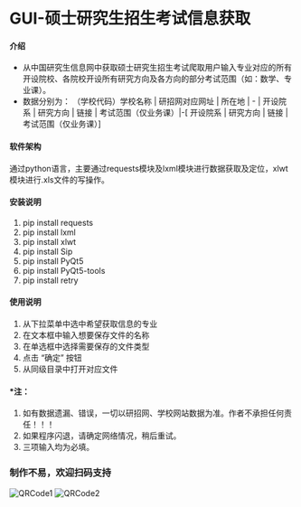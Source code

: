 # GUI-硕士研究生招生考试信息获取

#### 介绍
-  从中国研究生信息网中获取硕士研究生招生考试爬取用户输入专业对应的所有开设院校、各院校开设所有研究方向及各方向的部分考试范围（如：数学、专业课）。
-  数据分别为：
    （学校代码）学校名称 | 研招网对应网址 | 所在地 | - | 开设院系 | 研究方向 | 链接 | 考试范围（仅业务课）|-[ 开设院系 | 研究方向 | 链接 | 考试范围（仅业务课）]


#### 软件架构
通过python语言，主要通过requests模块及lxml模块进行数据获取及定位，xlwt模块进行.xls文件的写操作。

#### 安装说明

1.  pip install requests
2.  pip install lxml
3.  pip install xlwt
4.  pip install Sip  
5.  pip install PyQt5
6.  pip install PyQt5-tools
7.  pip install retry


#### 使用说明

1.  从下拉菜单中选中希望获取信息的专业
2.  在文本框中输入想要保存文件的名称
3.  在单选框中选择需要保存的文件类型
4.  点击 “确定” 按钮
5.  从同级目录中打开对应文件


#### *注：
1.  如有数据遗漏、错误，一切以研招网、学校网站数据为准。作者不承担任何责任！！！
2.  如果程序闪退，请确定网络情况，稍后重试。
3.  三项输入均为必填。

### 制作不易，欢迎扫码支持
![QRCode1](https://images.gitee.com/uploads/images/2021/0202/222055_b3da7d2b_8545662.png "alipay-qrcode.png")
![QRCode2](https://images.gitee.com/uploads/images/2021/0202/222150_0ef18ad8_8545662.png "wechatpay-qrcode.png")

